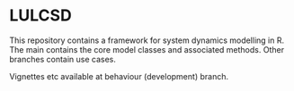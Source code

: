 # LULCSD

This repository contains a framework for system dynamics modelling in R. The main contains the core model classes and associated methods. Other branches contain use cases.

Vignettes etc available at behaviour (development) branch.
